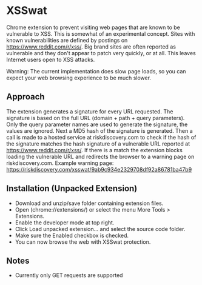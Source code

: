 # XSSwat
Chrome extension to prevent visiting web pages that are known to be vulnerable to XSS. This is somewhat of an experimental concept. Sites with known vulnerabilities are defined by postings on https://www.reddit.com/r/xss/. Big brand sites are often reported as vulnerable and they don't appear to patch very quickly, or at all. This leaves Internet users open to XSS attacks.

Warning: The current implementation does slow page loads, so you can expect your web browsing experience to be much slower.

## Approach
The extension generates a signature for every URL requested. The signature is based on the full URL (domain + path + query parameters). Only the query parameter names are used to generate the signature, the values are ignored. Next a MD5 hash of the signature is generated. Then a call is made to a hosted service at riskdiscovery.com to check if the hash of the signature matches the hash signature of a vulnerable URL reported at https://www.reddit.com/r/xss/. If there is a match the extension blocks loading the vulnerable URL and redirects the browser to a warning page on riskdiscovery.com. Example warning page: https://riskdiscovery.com/xsswat/9ab9c934e2329708df92a86781ba47b9

## Installation (Unpacked Extension)
- Download and unzip/save folder containing extension files.
- Open (chrome://extensions/) or select the menu More Tools > Extensions.
- Enable the developer mode at top right.
- Click Load unpacked extension... and select the source code folder.
- Make sure the Enabled checkbox is checked.
- You can now browse the web with XSSwat protection.

## Notes
- Currently only GET requests are supported
